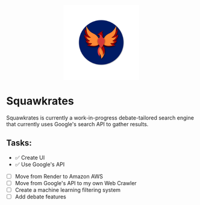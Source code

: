 <p align="center"">
  <img alt="Squawkrates Icon" src="/static/resources/icon.png" align="center" height="auto" width="200">
</p>


# Squawkrates
Squawkrates is currently a work-in-progress debate-tailored search engine that currently uses Google's search API to gather results.

## Tasks:
- ✅ Create UI
- ✅	 Use Google's API
- [ ] Move from Render to Amazon AWS
- [ ] Move from Google's API to my own Web Crawler
- [ ] Create a machine learning filtering system
- [ ] Add debate features
